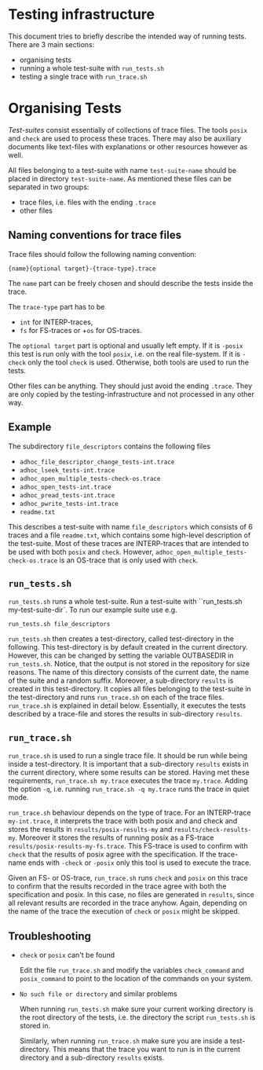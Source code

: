<link href="http://kevinburke.bitbucket.org/markdowncss/markdown.css" rel="stylesheet"></link>

# Testing infrastructure

This document tries to briefly describe the intended way of running tests.
There are 3 main sections:

 - organising tests
 - running a whole test-suite with ``run_tests.sh``
 - testing a single trace with ``run_trace.sh``
 

# Organising Tests

_Test-suites_ consist essentially of collections of trace files. The
tools `posix` and `check` are used to process these traces. There may
also be auxiliary documents like text-files with explanations or other
resources however as well.

All files belonging to a test-suite with name `test-suite-name` should
be placed in directory ``test-suite-name``.  As mentioned these files
can be separated in two groups:

 - trace files, i.e. files with the ending ``.trace``
 - other files
 

## Naming conventions for trace files
Trace files should follow the following naming convention:

	{name}{optional target}-{trace-type}.trace


The ``name`` part can be freely chosen and should describe the tests
inside the trace.

The ``trace-type`` part has to be 
  + ``int`` for INTERP-traces,
  + ``fs`` for FS-traces or 
  +``os`` for OS-traces. 

The ``optional target`` part is optional and usually left empty. If it
is ``-posix`` this test is run only with the tool `posix`, i.e. on the
real file-system. If it is ``-check`` only the tool `check` is
used. Otherwise, both tools are used to run the tests.

Other files can be anything. They should just avoid the ending
``.trace``. They are only copied by the testing-infrastructure and not
processed in any other way.


## Example

The subdirectory ``file_descriptors`` contains the following files

 - ``adhoc_file_descriptor_change_tests-int.trace``
 - ``adhoc_lseek_tests-int.trace``
 - ``adhoc_open_multiple_tests-check-os.trace``
 - ``adhoc_open_tests-int.trace``
 - ``adhoc_pread_tests-int.trace``
 - ``adhoc_pwrite_tests-int.trace``
 - ``readme.txt``
 
 This describes a test-suite with name ``file_descriptors`` which
 consists of 6 traces and a file ``readme.txt``, which contains some
 high-level description of the test-suite. Most of these traces are
 INTERP-traces that are intended to be used with both ``posix`` and
 ``check``. However, ``adhoc_open_multiple_tests-check-os.trace`` is
 an OS-trace that is only used with ``check``.


## ``run_tests.sh``

``run_tests.sh`` runs a whole test-suite. Run a test-suite with
``run_tests.sh my-test-suite-dir`. To run our example suite use e.g.

	run_tests.sh file_descriptors
	
``run_tests.sh`` then creates a test-directory, called test-directory
in the following. This test-directory is by default created in the
current directory. However, this can be changed by setting the
variable OUTBASEDIR in ``run_tests.sh``. Notice, that the output is
not stored in the repository for size reasons. The name of this
directory consists of the current date, the name of the suite and a
random suffix. Moreover, a sub-directory ``results`` is created in
this test-directory.  It copies all files belonging to the test-suite
in the test-directory and runs ``run_trace.sh`` on each of the trace
files. ``run_trace.sh`` is explained in detail below.  Essentially, it
executes the tests described by a trace-file and stores the results in
sub-directory ``results``.


## ``run_trace.sh``

``run_trace.sh`` is used to run a single trace file. It should be run
while being inside a test-directory. It is important that a
sub-directory ``results`` exists in the current directory, where some
results can be stored. Having met these requirements, ``run_trace.sh
my.trace`` executes the trace ``my.trace``. Adding the option ``-q``,
i.e. running ``run_trace.sh -q my.trace`` runs the trace in quiet
mode.

``run_trace.sh`` behaviour depends on the type of trace. For an
INTERP-trace `my-int.trace`, it interprets the trace with both posix
and and check and stores the results in `results/posix-results-my` and
`results/check-results-my`. Moreover it stores the results of running
posix as a FS-trace `results/posix-results-my-fs.trace`. This FS-trace
is used to confirm with `check` that the results of posix agree with
the specification. If the trace-name ends with `-check` or `-posix`
only this tool is used to execute the trace.

Given an FS- or OS-trace, ``run_trace.sh`` runs `check` and `posix` on
this trace to confirm that the results recorded in the trace agree
with both the specification and posix. In this case, no files are
generated in `results`, since all relevant results are recorded in the
trace anyhow. Again, depending on the name of the trace the execution
of `check` or `posix` might be skipped.


## Troubleshooting

- `check` or `posix` can't be found

   Edit the file ``run_trace.sh`` and modify the variables
   ``check_command`` and ``posix_command`` to point to the location
   of the commands on your system.
   
- ``No such file or directory`` and similar problems

   When running ``run_tests.sh`` make sure your current working
   directory is the root directory of the tests, i.e. the directory
   the script ``run_tests.sh`` is stored in.
   
   Similarly, when running ``run_trace.sh`` make sure you are inside a
   test-directory. This means that the trace you want to run is in the
   current directory and a sub-directory ``results`` exists.
